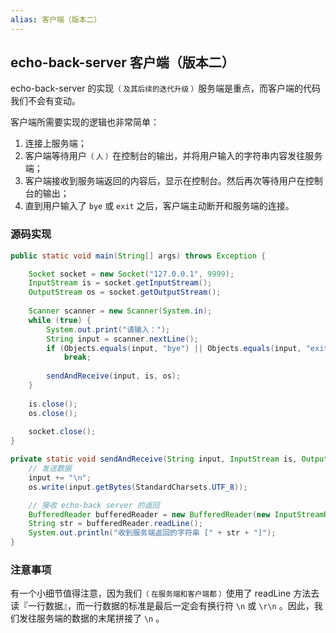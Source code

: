 ```yaml
---
alias: 客户端（版本二）
---
```


## echo-back-server 客户端（版本二）

echo-back-server 的实现<small>（ 及其后续的迭代升级 ）</small>服务端是重点，而客户端的代码我们不会有变动。

客户端所需要实现的逻辑也非常简单：

1. 连接上服务端；
2. 客户端等待用户<small>（ 人 ）</small>在控制台的输出，并将用户输入的字符串内容发往服务端；
3. 客户端接收到服务端返回的内容后，显示在控制台。然后再次等待用户在控制台的输出；
4. 直到用户输入了 `bye` 或 `exit` 之后，客户端主动断开和服务端的连接。

### 源码实现

```java
public static void main(String[] args) throws Exception {

    Socket socket = new Socket("127.0.0.1", 9999);
    InputStream is = socket.getInputStream();
    OutputStream os = socket.getOutputStream();
        
    Scanner scanner = new Scanner(System.in);
    while (true) {
        System.out.print("请输入：");
        String input = scanner.nextLine();
        if (Objects.equals(input, "bye") || Objects.equals(input, "exit"))
            break;
            
        sendAndReceive(input, is, os);
    }
            
    is.close();
    os.close();
            
    socket.close();
}

private static void sendAndReceive(String input, InputStream is, OutputStream os) throws IOException {
    // 发送数据
    input += "\n";
    os.write(input.getBytes(StandardCharsets.UTF_8));

    // 接收 echo-back server 的返回
    BufferedReader bufferedReader = new BufferedReader(new InputStreamReader(is));
    String str = bufferedReader.readLine();
    System.out.println("收到服务端返回的字符串 [" + str + "]");
}
```

### 注意事项

有一个小细节值得注意，因为我们<small>（ 在服务端和客户端都 ）</small>使用了 readLine 方法去读『一行数据』，而一行数据的标准是最后一定会有换行符 `\n` 或 `\r\n` 。因此，我们发往服务端的数据的末尾拼接了 `\n` 。
